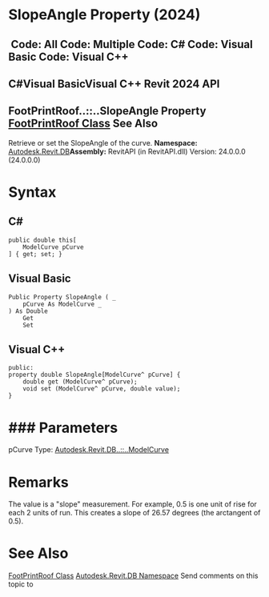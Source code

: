 # SlopeAngle Property (2024)

﻿
 Code: All Code: Multiple Code: C# Code: Visual Basic Code: Visual C++   
---  
C#Visual BasicVisual C++
Revit 2024 API  
---  
FootPrintRoof..::..SlopeAngle Property   
[FootPrintRoof Class](97eb52e6-5dfd-86b3-708d-aabcda389f4a.md "FootPrintRoof Class") See Also  
---  
Retrieve or set the SlopeAngle of the curve.
**Namespace:** [Autodesk.Revit.DB](87546ba7-461b-c646-cbb1-2cb8f5bff8b2.md "Autodesk.Revit.DB Namespace")**Assembly:** RevitAPI (in RevitAPI.dll) Version: 24.0.0.0 (24.0.0.0)
# Syntax
C#  
---  
```text
public double this[
	ModelCurve pCurve
] { get; set; }
```
  
Visual Basic  
---  
```text
Public Property SlopeAngle ( _
	pCurve As ModelCurve _
) As Double
	Get
	Set
```
  
Visual C++  
---  
```text
public:
property double SlopeAngle[ModelCurve^ pCurve] {
	double get (ModelCurve^ pCurve);
	void set (ModelCurve^ pCurve, double value);
}
```
  
# ### Parameters
pCurve
    Type: [Autodesk.Revit.DB..::..ModelCurve](f15a85c2-3aee-9055-f9f8-9001b47fcefb.md "ModelCurve Class")
# Remarks
The value is a "slope" measurement. For example, 0.5 is one unit of rise for each 2 units of run. This creates a slope of 26.57 degrees (the arctangent of 0.5).
# See Also
[FootPrintRoof Class](97eb52e6-5dfd-86b3-708d-aabcda389f4a.md "FootPrintRoof Class")
[Autodesk.Revit.DB Namespace](87546ba7-461b-c646-cbb1-2cb8f5bff8b2.md "Autodesk.Revit.DB Namespace")
Send comments on this topic to 